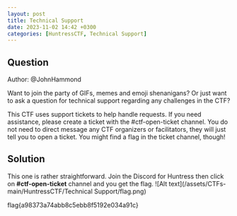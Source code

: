 ```yaml
---
layout: post
title: Technical Support
date: 2023-11-02 14:42 +0300
categories: [HuntressCTF, Technical Support]
---
```

## Question
Author: @JohnHammond

Want to join the party of GIFs, memes and emoji shenanigans? Or just want to ask a question for technical support regarding any challenges in the CTF?

This CTF uses support tickets to help handle requests. If you need assistance, please create a ticket with the #ctf-open-ticket channel. You do not need to direct message any CTF organizers or facilitators, they will just tell you to open a ticket. You might find a flag in the ticket channel, though! 
## Solution
This one is rather straightforward. Join the Discord for Huntress then click on **#ctf-open-ticket** channel and you get the flag.
![Alt text](/assets/CTFs-main/HuntressCTF/Technical Support/flag.png)

flag{a98373a74abb8c5ebb8f5192e034a91c}